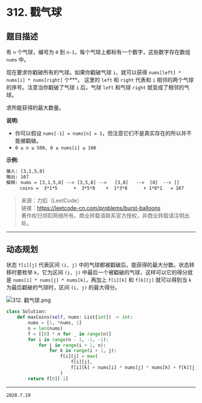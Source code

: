 # 312. 戳气球

## 题目描述

有 `n` 个气球，编号为 `0` 到 `n-1`，每个气球上都标有一个数字，这些数字存在数组 `nums` 中。

现在要求你戳破所有的气球。如果你戳破气球 `i`，就可以获得 `nums[left] * nums[i] * nums[right]` 个***。 这里的 `left` 和 `right` 代表和 `i` 相邻的两个气球的序号。注意当你戳破了气球 `i` 后，气球 `left` 和气球 `right` 就变成了相邻的气球。

求所能获得的最大数量。

**说明:**

- 你可以假设 `nums[-1] = nums[n] = 1`，但注意它们不是真实存在的所以并不能被戳破。
- `0 ≤ n ≤ 500, 0 ≤ nums[i] ≤ 100`

**示例:**

```txt
输入: [3,1,5,8]
输出: 167
解释: nums = [3,1,5,8] --> [3,5,8] -->   [3,8]   -->  [8]  --> []
     coins =  3*1*5      +  3*5*8    +  1*3*8      + 1*8*1   = 167
```

> 来源：力扣（LeetCode）  
> 链接：<https://leetcode-cn.com/problems/burst-balloons>  
> 著作权归领扣网络所有。商业转载请联系官方授权，非商业转载请注明出处。

---

## 动态规划

状态 `f[i][j]` 代表区间 `(i, j)` 中的气球都被戳破后，能获得的最大分数。状态转移时要枚举 `k`，它为区间 `(i, j)` 中最后一个被戳破的气球，这样可以它的得分就是 `nums[i] * nums[j] * nums[k]`，再加上 `f[i][k]` 和 `f[k][j]` 就可以得到当 `k` 为最后戳破的气球时，区间 `(i, j)` 的最大得分。

![312. 戳气球.png](https://pic.leetcode-cn.com/bbab93fbd9e0d0bbc309501a6e6d32cf70a663a98afa5bccab84dfddd98e1f58-312.%20%E6%88%B3%E6%B0%94%E7%90%83.png)

```python
class Solution:
    def maxCoins(self, nums: List[int]) -> int:
        nums = [1, *nums, 1]
        n = len(nums)
        f = [[0] * n for _ in range(n)]
        for i in range(n - 1, -1, -1):
            for j in range(i + 1, n):
                for k in range(i + 1, j):
                    f[i][j] = max(
                        f[i][j],
                        f[i][k] + nums[i] * nums[j] * nums[k] + f[k][j]
                    )
        return f[0][-1]
```

---

`2020.7.19`
